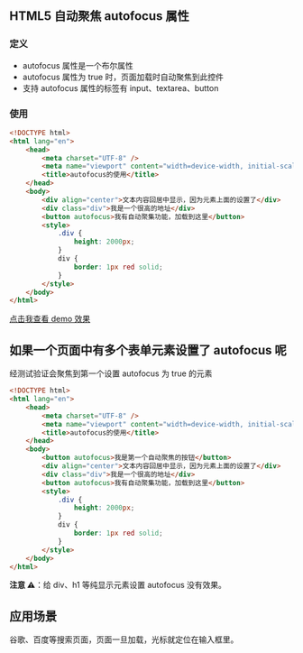 ## HTML5 自动聚焦 autofocus 属性

### 定义

-   autofocus 属性是一个布尔属性
-   autofocus 属性为 true 时，页面加载时自动聚焦到此控件
-   支持 autofocus 属性的标签有 input、textarea、button

### 使用

```html
<!DOCTYPE html>
<html lang="en">
    <head>
        <meta charset="UTF-8" />
        <meta name="viewport" content="width=device-width, initial-scale=1.0" />
        <title>autofocus的使用</title>
    </head>
    <body>
        <div align="center">文本内容回居中显示，因为元素上面的设置了</div>
        <div class="div">我是一个很高的地址</div>
        <button autofocus>我有自动聚集功能，加载到这里</button>
        <style>
            .div {
                height: 2000px;
            }
            div {
                border: 1px red solid;
            }
        </style>
    </body>
</html>
```

[点击我查看 demo 效果](https://apriltong.github.io/task1/html/autofocus.html)

## 如果一个页面中有多个表单元素设置了 autofocus 呢

经测试验证会聚焦到第一个设置 autofocus 为 true 的元素

```html
<!DOCTYPE html>
<html lang="en">
    <head>
        <meta charset="UTF-8" />
        <meta name="viewport" content="width=device-width, initial-scale=1.0" />
        <title>autofocus的使用</title>
    </head>
    <body>
        <button autofocus>我是第一个自动聚焦的按钮</button>
        <div align="center">文本内容回居中显示，因为元素上面的设置了</div>
        <div class="div">我是一个很高的地址</div>
        <button autofocus>我有自动聚集功能，加载到这里</button>
        <style>
            .div {
                height: 2000px;
            }
            div {
                border: 1px red solid;
            }
        </style>
    </body>
</html>
```

**注意 ⚠️**：给 div、h1 等纯显示元素设置 autofocus 没有效果。

## 应用场景

谷歌、百度等搜索页面，页面一旦加载，光标就定位在输入框里。
